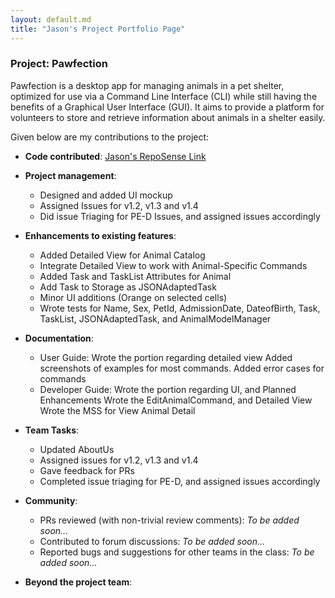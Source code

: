 ```yaml
---
layout: default.md
title: "Jason's Project Portfolio Page"
---
```


### Project: Pawfection

Pawfection is a desktop app for managing animals in a pet shelter, optimized for use via a Command Line Interface (CLI)
while still having the benefits of a Graphical User Interface (GUI). It aims to provide a platform for volunteers to
store and retrieve information about animals in a shelter easily.

Given below are my contributions to the project:

* **Code contributed**: [Jason's RepoSense Link](https://nus-cs2103-ay2324s1.github.io/tp-dashboard/?search=bkjwjason&breakdown=true)

* **Project management**:
    * Designed and added UI mockup
    * Assigned Issues for v1.2, v1.3 and v1.4
    * Did issue Triaging for PE-D Issues, and assigned issues accordingly

* **Enhancements to existing features**:
    * Added Detailed View for Animal Catalog
    * Integrate Detailed View to work with Animal-Specific Commands
    * Added Task and TaskList Attributes for Animal
    * Add Task to Storage as JSONAdaptedTask
    * Minor UI additions (Orange on selected cells)
    * Wrote tests for Name, Sex, PetId, AdmissionDate, DateofBirth, Task, TaskList, JSONAdaptedTask, and AnimalModelManager

* **Documentation**:
    * User Guide:
      Wrote the portion regarding detailed view
      Added screenshots of examples for most commands.
      Added error cases for commands
    * Developer Guide:
      Wrote the portion regarding UI, and Planned Enhancements
      Wrote the EditAnimalCommand, and Detailed View
      Wrote the MSS for View Animal Detail

* **Team Tasks**:
    * Updated AboutUs
    * Assigned issues for v1.2, v1.3 and v1.4
    * Gave feedback for PRs
    * Completed issue triaging for PE-D, and assigned issues accordingly

* **Community**:
    * PRs reviewed (with non-trivial review comments): *To be added soon...*
    * Contributed to forum discussions: *To be added soon...*
    * Reported bugs and suggestions for other teams in the class: *To be added soon...*

* **Beyond the project team**:
